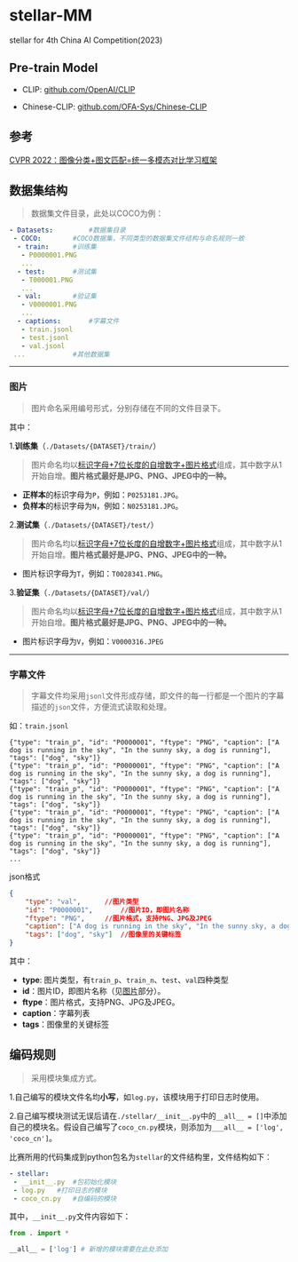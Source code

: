 # stellar-MM
 stellar for 4th China AI Competition(2023)


 ## Pre-train Model

 - CLIP: [github.com/OpenAI/CLIP](https://github.com/openai/clip)

 - Chinese-CLIP: [github.com/OFA-Sys/Chinese-CLIP](https://github.com/OFA-Sys/Chinese-CLIP)


## 参考
[CVPR 2022：图像分类+图文匹配=统一多模态对比学习框架](https://cloud.tencent.com/developer/article/2117186)


## 数据集结构

> 数据集文件目录，此处以COCO为例：

```yaml
- Datasets: 		#数据集目录
 - COCO:		#COCO数据集，不同类型的数据集文件结构与命名规则一致
  - train:		#训练集
   - P0000001.PNG
   ...
  - test:		#测试集 
   - T000001.PNG
   ...
  - val:		#验证集
   - V0000001.PNG
   ...
  - captions:		#字幕文件
   - train.jsonl
   - test.jsonl
   - val.jsonl			
 ...			#其他数据集
```



-----------------------

### 图片

> 图片命名采用编号形式，分别存储在不同的文件目录下。 

其中：

1.**训练集**（`./Datasets/{DATASET}/train/`）

> 图片命名均以<a href="#图片">标识字母+7位长度的自增数字+图片格式</a>组成，其中数字从1开始自增。**图片格式最好是JPG、PNG、JPEG中的一种。**

- **正样本**的标识字母为`P`，例如：`P0253181.JPG`。
- **负样本**的标识字母为`N`，例如：`N0253181.JPG`。



2.**测试集**（`./Datasets/{DATASET}/test/`）

> 图片命名均以<a href="#图片">标识字母+7位长度的自增数字+图片格式</a>组成，其中数字从1开始自增。**图片格式最好是JPG、PNG、JPEG中的一种。**

- 图片标识字母为`T`，例如：`T0028341.PNG`。



3.**验证集**（`./Datasets/{DATASET}/val/`）

> 图片命名均以<a href="#图片">标识字母+7位长度的自增数字+图片格式</a>组成，其中数字从1开始自增。**图片格式最好是JPG、PNG、JPEG中的一种。**

- 图片标识字母为`V`，例如：`V0000316.JPEG`



--------------------------

### 字幕文件

> 字幕文件均采用`jsonl`文件形成存储，即文件的每一行都是一个图片的字幕描述的`json`文件，方便流式读取和处理。

如：`train.jsonl`

```jsonl
{"type": "train_p", "id": "P0000001", "ftype": "PNG", "caption": ["A dog is running in the sky", "In the sunny sky, a dog is running"], "tags": ["dog", "sky"]}
{"type": "train_p", "id": "P0000001", "ftype": "PNG", "caption": ["A dog is running in the sky", "In the sunny sky, a dog is running"], "tags": ["dog", "sky"]}
{"type": "train_p", "id": "P0000001", "ftype": "PNG", "caption": ["A dog is running in the sky", "In the sunny sky, a dog is running"], "tags": ["dog", "sky"]}
{"type": "train_p", "id": "P0000001", "ftype": "PNG", "caption": ["A dog is running in the sky", "In the sunny sky, a dog is running"], "tags": ["dog", "sky"]}
{"type": "train_p", "id": "P0000001", "ftype": "PNG", "caption": ["A dog is running in the sky", "In the sunny sky, a dog is running"], "tags": ["dog", "sky"]}
...
```

json格式

```json
{
    "type": "val",		//图片类型
    "id": "P0000001",		//图片ID，即图片名称
    "ftype": "PNG",		//图片格式，支持PNG、JPG及JPEG
    "caption": ["A dog is running in the sky", "In the sunny sky, a dog is running"],	//字幕列表
    "tags": ["dog", "sky"]	//图像里的关键标签
}
```


其中：

- **type**: 图片类型，有`train_p`、`train_n`、`test`、`val`四种类型
- **id**：图片ID，即图片名称（见[图片](#图片)部分）。
- **ftype**：图片格式，支持PNG、JPG及JPEG。
- **caption**：字幕列表
- **tags**：图像里的关键标签

## 编码规则

> 采用模块集成方式。

1.自己编写的模块文件名均**小写**，如`log.py`，该模块用于打印日志时使用。

2.自己编写模块测试无误后请在`./stellar/__init__.py`中的`__all__ = []`中添加自己的模块名。假设自己编写了`coco_cn.py`模块，则添加为`___all__ = ['log', 'coco_cn']`。

比赛所用的代码集成到python包名为`stellar`的文件结构里，文件结构如下：

```yaml
- stellar:
 - __init__.py	#包初始化模块
 - log.py	#打印日志的模块
 - coco_cn.py	#自编码的模块	
```

其中，`__init__.py`文件内容如下：

```python
from . import *

__all__ = ['log'] # 新增的模块需要在此处添加
```

